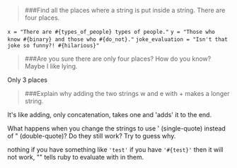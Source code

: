 >###Find all the places where a string is put inside a string. There are four places.

```x = "There are #{types_of_people} types of people."```
```y = "Those who know #{binary} and those who #{do_not}."```
```joke_evaluation = "Isn't that joke so funny?! #{hilarious}"```


>###Are you sure there are only four places? How do you know? Maybe I like lying.

Only 3 places

>###Explain why adding the two strings w and e with + makes a longer string.

It's like adding, only concatenation, takes one and 'adds' it to the end.

What happens when you change the strings to use ' (single-quote) instead of " (double-quote)? Do they still work? Try to guess why.

nothing if you have something like ```'test'``` if you have ```'#{test}'``` then it will not work, "" tells ruby to evaluate with in them.
